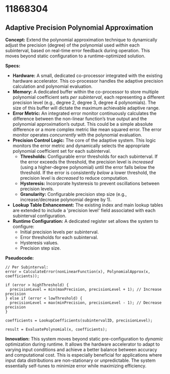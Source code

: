 # 11868304

## Adaptive Precision Polynomial Approximation

**Concept:** Extend the polynomial approximation technique to dynamically adjust the precision (degree) of the polynomial used *within* each subinterval, based on real-time error feedback during operation. This moves beyond static configuration to a runtime-optimized solution.

**Specs:**

*   **Hardware:** A small, dedicated co-processor integrated with the existing hardware accelerator. This co-processor handles the adaptive precision calculation and polynomial evaluation.
*   **Memory:**  A dedicated buffer within the co-processor to store multiple polynomial coefficient sets *per subinterval*, each representing a different precision level (e.g., degree 2, degree 3, degree 4 polynomials).  The size of this buffer will dictate the maximum achievable adaptive range.
*   **Error Metric:** An integrated error monitor continuously calculates the difference between the non-linear function’s true output and the polynomial approximation’s output. This could be a simple absolute difference or a more complex metric like mean squared error. The error monitor operates *concurrently* with the polynomial evaluation.
*   **Precision Control Logic:** The core of the adaptive system. This logic monitors the error metric and dynamically selects the appropriate polynomial coefficient set for each subinterval.
    *   **Thresholds:** Configurable error thresholds for each subinterval. If the error exceeds the threshold, the precision level is *increased* (using a higher-degree polynomial) until the error falls below the threshold. If the error is consistently *below* a lower threshold, the precision level is *decreased* to reduce computation.
    *   **Hysteresis:** Incorporate hysteresis to prevent oscillations between precision levels.
    *   **Granularity:** Configurable precision step size (e.g., increase/decrease polynomial degree by 1).
*   **Lookup Table Enhancement:** The existing index and main lookup tables are extended to include a 'precision level' field associated with each subinterval configuration.
*   **Runtime Configuration:** A dedicated register set allows the system to configure:
    *   Initial precision levels per subinterval.
    *   Error thresholds for each subinterval.
    *   Hysteresis values.
    *   Precision step size.

**Pseudocode:**

```
// Per Subinterval:
error = CalculateError(nonLinearFunction(x), PolynomialApprox(x, coefficients));

if (error > highThreshold) {
  precisionLevel = min(maxPrecision, precisionLevel + 1); // Increase precision
} else if (error < lowThreshold) {
  precisionLevel = max(minPrecision, precisionLevel - 1); // Decrease precision
}

coefficients = LookupCoefficients(subintervalID, precisionLevel);

result = EvaluatePolynomial(x, coefficients);
```

**Innovation:** This system moves beyond static pre-configuration to *dynamic* optimization during runtime. It allows the hardware accelerator to adapt to varying input conditions and achieve a better balance between accuracy and computational cost. This is especially beneficial for applications where input data distributions are non-stationary or unpredictable. The system essentially self-tunes to minimize error while maximizing efficiency.